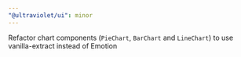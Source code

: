 ```yaml
---
"@ultraviolet/ui": minor
---
```


Refactor chart components (`PieChart`, `BarChart` and `LineChart`) to use vanilla-extract instead of Emotion
